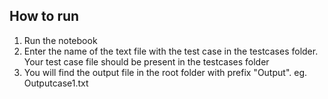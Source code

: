 ## How to run

<ol>
    <li>Run the notebook</li>
    <li>Enter the name of the text file with the test case in the testcases folder. Your test case file should be present in the testcases folder</li>
    <li>You will find the output file in the root folder with prefix "Output". eg. Outputcase1.txt</li>
</ol>

